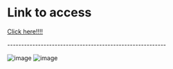 <h1 fontWeight="bold">Link to access</h1>
<a href="https://thread-clonee-mja8.onrender.com">Click here!!!!</a>
<p>---------------------------------------------------------<p/>

  
![image](https://github.com/haiduong12366/Thread_clone/assets/130330980/caa16bbf-4512-47c9-8ffb-0d5d3c2815fb)
![image](https://github.com/haiduong12366/Thread_clone/assets/130330980/52840ea5-5e85-40fc-b210-a25b171a8f13)
